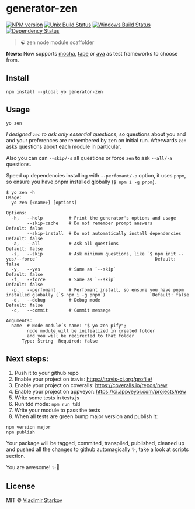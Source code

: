 # generator-zen

[![NPM version][npm-image]][npm-url]
[![Unix Build Status][travis-image]][travis-url]
[![Windows Build Status][appveyor-image]][appveyor-url]
[![Dependency Status][depstat-image]][depstat-url]

> ☯ zen node module scaffolder

**News:** Now supports [mocha][m], [tape][t] or [ava][a] as test frameworks to choose from.

[m]: https://github.com/mochajs/mocha
[t]: https://github.com/substack/tape
[a]: https://github.com/sindresorhus/ava

## Install

    npm install --global yo generator-zen

## Usage

    yo zen

_I designed `zen` to ask only essential questions_, so questions about
you and and your preferences are remembered by zen on initial run.
Afterwards `zen` asks questions about each module in particular.

Also you can can `--skip/-s` all questions or force `zen` to ask `--all/-a` questions.

Speed up dependencies installing with `--perfomant/-p` option, it uses `pnpm`, so ensure you have pnpm installed globally (`$ npm i -g pnpm`).

    $ yo zen -h
    Usage:
      yo zen [<name>] [options]

    Options:
      -h,   --help          # Print the generator's options and usage
            --skip-cache    # Do not remember prompt answers                                                                     Default: false
            --skip-install  # Do not automatically install dependencies                                                          Default: false
      -a,   --all           # Ask all questions                                                                                  Default: false
      -s,   --skip          # Ask minimum questions, like `$ npm init --yes/--force`                                             Default: false
      -y,   --yes           # Same as `--skip`                                                                                   Default: false
      -f,   --force         # Same as `--skip`                                                                                   Default: false
      -p,   --perfomant     # Perfomant install, so ensure you have pnpm installed globally (`$ npm i -g pnpm`)                  Default: false
      -d,   --debug         # Debug mode                                                                                         Default: false
      -c,   --commit        # Commit message

    Arguments:
      name  # Node module’s name: "$ yo zen pify";
            node module will be initialized in created folder
            and you will be redirected to that folder
          Type: String  Required: false

[pnpm]: https://github.com/rstacruz/pnpm

## Next steps:

1. Push it to your github repo
2. Enable your project on travis: https://travis-ci.org/profile/
3. Enable your project on coveralls: https://coveralls.io/repos/new
4. Enable your project on appveyor: https://ci.appveyor.com/projects/new
5. Write some tests in tests.js
6. Run tdd mode: `npm run tdd`
7. Write your module to pass the tests
8. When all tests are green bump major version and publish it:
  ```
  npm version major
  npm publish
  ```
  Your package will be tagged, commited, transpiled, published, cleaned up and pushed all the changes to github automagically ✨, take a look at scripts section.

You are awesome! ✨💫

## License

MIT © [Vladimir Starkov](https://iamstarkov.com/)

[npm-url]: https://npmjs.org/package/generator-zen
[npm-image]: https://img.shields.io/npm/v/generator-zen.svg?style=flat-square

[travis-url]: https://travis-ci.org/iamstarkov/generator-zen
[travis-image]: https://img.shields.io/travis/iamstarkov/generator-zen.svg?style=flat-square&label=unix

[appveyor-url]: https://ci.appveyor.com/project/iamstarkov/generator-zen
[appveyor-image]: https://img.shields.io/appveyor/ci/iamstarkov/generator-zen.svg?style=flat-square&label=windows

[depstat-url]: https://david-dm.org/iamstarkov/generator-zen
[depstat-image]: https://david-dm.org/iamstarkov/generator-zen.svg?style=flat-square
